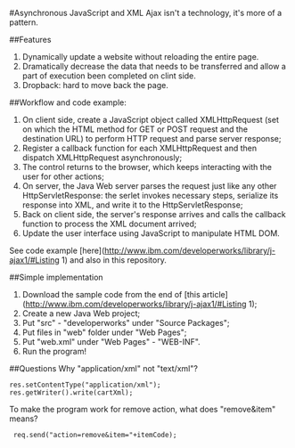 #Asynchronous JavaScript and XML
Ajax isn't a technology, it's more of a pattern.  

##Features  
1. Dynamically update a website without reloading the entire page.  
2. Dramatically decrease the data that needs to be transferred and allow a part of execution been completed on clint side.  
3. Dropback: hard to move back the page.  

##Workflow and code example:  
1. On client side, create a JavaScript object called XMLHttpRequest (set on which the HTML method for GET or POST request and the destination URL) to perform HTTP request and parse server response;  
2. Register a callback function for each XMLHttpRequest and then dispatch XMLHttpRequest asynchronously;  
3. The control returns to the browser, which keeps interacting with the user for other actions;  
4. On server, the Java Web server parses the request just like any other HttpServletResponse: the serlet invokes necessary steps, serialize its response into XML, and write it to the HttpServletResponse;  
5. Back on client side, the server's response arrives and calls the callback function to process the XML document arrived;  
6. Update the user interface using JavaScript to manipulate HTML DOM.    
  
See code example [here](http://www.ibm.com/developerworks/library/j-ajax1/#Listing 1) and also in this repository.    



##Simple implementation
1. Download the sample code from the end of [this article](http://www.ibm.com/developerworks/library/j-ajax1/#Listing 1);  
2. Create a new Java Web project;  
3. Put "src" - "developerworks" under "Source Packages";  
4. Put files in "web" folder under "Web Pages";  
5. Put "web.xml" under "Web Pages" - "WEB-INF".  
6. Run the program!  



##Questions
Why "application/xml" not "text/xml"?  
```
res.setContentType("application/xml");
res.getWriter().write(cartXml);
```

To make the program work for remove action, what does "remove&item" means?
```
 req.send("action=remove&item="+itemCode);
```

